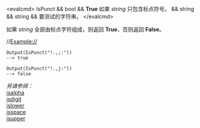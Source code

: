 \<evalcmd\> IsPunct && bool && **True** 如果 *string* 只包含标点符号。 && string && string && 要测试的字符串。 \</evalcmd\>

如果 *string* 全部由标点字符组成，则返回 **True**，否则返回 **False**。

//<Example://>

    Output(IsPunct("!.,;:"))
    --> true

    Output(IsPunct("!.,j:"))
    --> false

*另请参阅：*  
[isalpha](isalpha.zh.md)  
[isdigit](isdigit.zh.md)  
[islower](islower.zh.md)  
[isspace](isspace.zh.md)  
[isupper](isupper.zh.md)